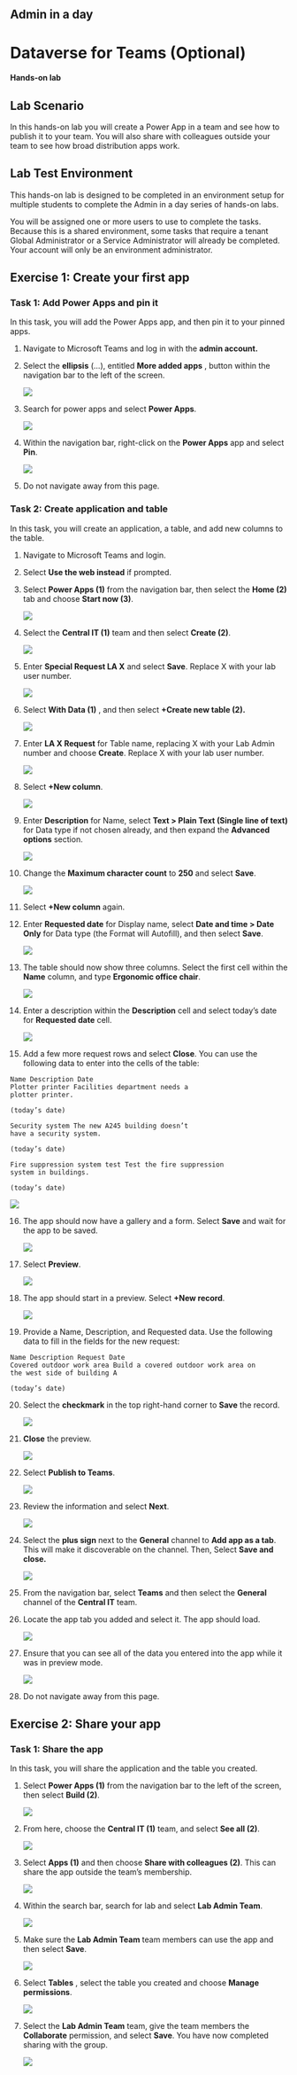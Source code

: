 ## Admin in a day

# Dataverse for Teams (Optional)

#### Hands-on lab

## Lab Scenario

In this hands-on lab you will create a Power App in a team and see how to publish it to your team. You will also share with colleagues outside your team to see how broad distribution apps 
work.

## Lab Test Environment

This hands-on lab is designed to be completed in an environment setup for multiple students to complete the Admin in a day series of hands-on labs.

You will be assigned one or more users to use to complete the tasks. Because this is a shared environment, some tasks that require a tenant Global Administrator or a Service Administrator 
will already be completed. Your account will only be an environment administrator.

## Exercise 1: Create your first app

### Task 1: Add Power Apps and pin it

In this task, you will add the Power Apps app, and then pin it to your pinned apps.

1. Navigate to Microsoft Teams and log in with the **admin account.**

2. Select the **ellipsis** (...), entitled **More added apps** , button within the navigation bar to the left of the screen.

   ![](images/M05/M5B-EX1-T1-S2.png)

3. Search for power apps and select **Power Apps**.

   ![](images/M05/M5B-EX1-T1-S3.png)

4. Within the navigation bar, right-click on the **Power Apps** app and select **Pin**.

   ![](images/M05/M5B-EX1-T1-S4.png)

5. Do not navigate away from this page.


### Task 2: Create application and table

In this task, you will create an application, a table, and add new columns to the table.

1. Navigate to Microsoft Teams and login.

2. Select **Use the web instead** if prompted.

3. Select **Power Apps (1)** from the navigation bar, then select the **Home (2)** tab and choose **Start now (3)**.

   ![](images/M05/M5B-EX1-T2-S3.png)

4. Select the **Central IT (1)** team and then select **Create (2)**.

   ![](images/M05/M5B-EX1-T2-S4.png)

5. Enter **Special Request LA X** and select **Save**. Replace X with your lab user number.

   ![](images/M05/M5B-EX1-T2-S5.png)

6. Select **With Data (1)** , and then select **+Create new table (2).**

   ![](images/M05/M5B-EX1-T2-S6.png)

7. Enter **LA X Request** for Table name, replacing X with your Lab Admin number and choose **Create**. Replace X with your lab user number.

   ![](images/M05/M5B-EX1-T2-S7.png)

8. Select **+New column**.

   ![](images/M05/M5B-EX1-T2-S8.png)

9. Enter **Description** for Name, select **Text > Plain Text (Single line of text)** for Data type if not chosen already, and then expand the **Advanced options** section.

   ![](images/M05/M5B-EX1-T2-S9.png)

10. Change the **Maximum character count** to **250** and select **Save**.

    ![](images/M05/M5B-EX1-T2-S10.png)

11. Select **+New column** again.

12. Enter **Requested date** for Display name, select **Date and time > Date Only** for Data type (the Format will Autofill), and then select **Save**.

    ![](images/M05/M5B-EX1-T2-S12.png)

13. The table should now show three columns. Select the first cell within the **Name** column, and type **Ergonomic office chair**.
 
     ![](images/M05/M5B-EX1-T2-S13.png)

14. Enter a description within the **Description** cell and select today’s date for **Requested date** cell.
 
    ![](images/M05/M5B-EX1-T2-S14.png)

15. Add a few more request rows and select **Close**. You can use the following data to enter into the cells of the table:

```
Name Description Date
Plotter printer Facilities department needs a
plotter printer.
```
```
(today’s date)
```
```
Security system The new A245 building doesn’t
have a security system.
```
```
(today’s date)
```
```
Fire suppression system test Test the fire suppression
system in buildings.
```
```
(today’s date)
```
![](images/M05/M5B-EX1-T2-S15.png)

16. The app should now have a gallery and a form. Select **Save** and wait for the app to be saved.

    ![](images/M05/M5B-EX1-T2-S16.png)

17. Select **Preview**.

    ![](images/M05/M5B-EX1-T2-S17.png)

18. The app should start in a preview. Select **+New record**.

    ![](images/M05/M5B-EX1-T2-S18.png)

19. Provide a Name, Description, and Requested data. Use the following data to fill in the fields for the new request:

```
Name Description Request Date
Covered outdoor work area Build a covered outdoor work area on
the west side of building A
```
```
(today’s date)
```

20. Select the **checkmark** in the top right-hand corner to **Save** the record.

    ![](images/M05/M5B-EX1-T2-S19.png)

21. **Close** the preview.

    ![](images/M05/M5B-EX1-T2-S21.png)

22. Select **Publish to Teams**.

    ![](images/M05/M5B-EX1-T2-S22.png)

23. Review the information and select **Next**.

    ![](images/M05/M5B-EX1-T2-S23.png)

24. Select the **plus sign** next to the **General** channel to **Add app as a tab**. This will make it discoverable on the channel. Then, Select **Save and close.**

    ![](images/M05/M5B-EX1-T2-S24.png)

25. From the navigation bar, select **Teams** and then select the **General** channel of the **Central IT** team.

26. Locate the app tab you added and select it. The app should load.

    ![](images/M05/M5B-EX1-T2-S26.png)

27. Ensure that you can see all of the data you entered into the app while it was in preview mode.

    ![](images/M05/M5B-EX1-T2-S27.png)

28. Do not navigate away from this page.

## Exercise 2: Share your app

### Task 1: Share the app

In this task, you will share the application and the table you created.

1. Select **Power Apps (1)** from the navigation bar to the left of the screen, then select **Build (2)**.

   ![](images/M05/M5B-EX2-T1-S1.png)

2. From here, choose the **Central IT (1)** team, and select **See all (2)**.

   ![](images/M05/M5B-EX2-T1-S2.png)

3. Select **Apps (1)** and then choose **Share with colleagues (2)**. This can share the app outside the team’s membership.

   ![](images/M05/M5B-EX2-T1-S3.png)

4. Within the search bar, search for lab and select **Lab Admin Team**.

   ![](images/M05/M5B-EX2-T1-S4.png)

5. Make sure the **Lab Admin Team** team members can use the app and then select **Save**.

   ![](images/M05/M5B-EX2-T1-S5.png)

6. Select **Tables** , select the table you created and choose **Manage permissions**.

   ![](images/M05/M5B-EX2-T1-S6.png)

7. Select the **Lab Admin Team** team, give the team members the **Collaborate** permission, and select **Save**. You have now completed sharing with the group.

   ![](images/M05/M5B-EX2-T1-S7.png)
